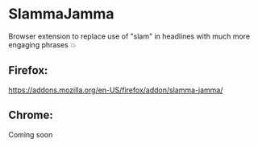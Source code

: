 # SlammaJamma
Browser extension to replace use of "slam" in headlines with much more engaging phrases 💥

## Firefox:
https://addons.mozilla.org/en-US/firefox/addon/slamma-jamma/

## Chrome:
Coming soon
